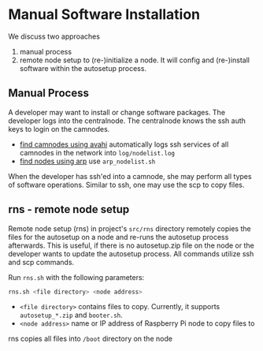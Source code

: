 # Manual Software Installation

We discuss two approaches

1. manual process
1. remote node setup to (re-)initialize a node. It will config and (re-)install software within the autosetup process.

## Manual Process

A developer may want to install or change software packages. The developer logs into the centralnode. The centralnode knows the ssh auth keys to login on the camnodes.

* [find camnodes using avahi](scanodis.md#scanodis-link-local-discovery) automatically logs ssh services of all camnodes in the network into `log/nodelist.log`
* [find nodes using arp](../../../tree/master/src/rns) use `arp_nodelist.sh` 

When the developer has ssh'ed into a camnode, she may perform all types of software operations. Similar to ssh, one may use the scp to copy files. 

## rns - remote node setup

Remote node setup (rns) in project's `src/rns` directory remotely copies the files for the autosetup on a node and re-runs the autosetup process afterwards. This is useful, if there is no autosetup.zip file on the node or the developer wants to update the autosetup process. 
All commands utilize ssh and scp commands.

Run `rns.sh` with the following parameters:

```bash
rns.sh <file directory> <node address>
``` 

* `<file directory>` contains files to copy.  Currently, it supports `autosetup_*.zip` and `booter.sh`. 
* `<node address>` name or IP address of Raspberry Pi node to copy files to

rns copies all files into `/boot` directory on the node

